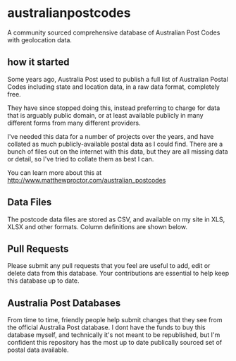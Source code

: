 # australianpostcodes
A community sourced comprehensive database of Australian Post Codes with geolocation data.

## how it started
Some years ago, Australia Post used to publish a full list of Australian Postal Codes including state and location data, in a raw data format, completely free.

They have since stopped doing this, instead preferring to charge for data that is arguably public domain, or at least available publicly in many different forms from many different providers.

I've needed this data for a number of projects over the years, and have collated as much publicly-available postal data as I could find. There are a bunch of files out on the internet with this data, but they are all missing data or detail, so I've tried to collate them as best I can.

You can learn more about this at http://www.matthewproctor.com/australian_postcodes

## Data Files
The postcode data files are stored as CSV, and available on my site in XLS, XLSX and other formats. Column definitions are shown below.

## Pull Requests
Please submit any pull requests that you feel are useful to add, edit or delete data from this database.  Your contributions are essential to help keep this database up to date.

## Australia Post Databases
From time to time, friendly people help submit changes that they see from the official Australia Post database.  I dont have the funds to buy this database myself, and technically it's not meant to be republished, but I'm confident this repository has the most up to date publically sourced set of postal data available.

